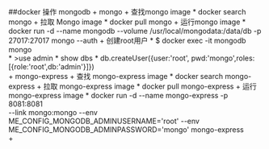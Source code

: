 ##docker 操作 mongodb
    + mongo
        + 查找mongo image
            * docker search mongo
        + 拉取 Mongo image
            * docker pull mongo
        + 运行mongo image
            * docker run -d --name mongodb --volume /usr/local/mongodata:/data/db -p 27017:27017 mongo --auth
        + 创建root用户
            * $ docker exec -it mongodb mongo     
            * >use admin
            * show dbs
            * db.createUser({user:'root', pwd:'mongo',roles:[{role:'root',db:'admin'}]})  
    + mongo-express
        + 查找 mongo-express image
            * docker search mongo-express
        + 拉取 mongo-express image
            * docker pull mongo-express 
        + 运行 mongo-express image
            * docker run -d 
                --name mongo-express -p 8081:8081  
                --link mongo:mongo 
                --env ME_CONFIG_MONGODB_ADMINUSERNAME='root' 
                 --env ME_CONFIG_MONGODB_ADMINPASSWORD='mongo' 
                  mongo-express   
        +                       